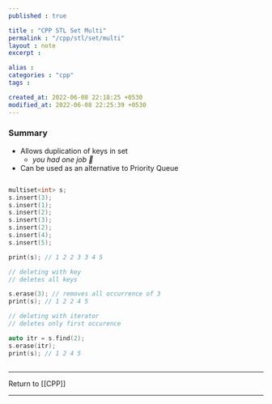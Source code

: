 ```yaml
---
published : true

title : "CPP STL Set Multi"
permalink : "/cpp/stl/set/multi"
layout : note
excerpt : 

alias : 
categories : "cpp"
tags : 

created_at: 2022-06-08 22:18:25 +0530
modified_at: 2022-06-08 22:25:39 +0530
---
```



### Summary 

- Allows duplication of keys in set
	- *you had one job 🤦*
- Can be used as an alternative to Priority Queue 


```cpp

multiset<int> s;
s.insert(3);
s.insert(1);
s.insert(2);
s.insert(3);
s.insert(2);
s.insert(4);
s.insert(5);

print(s); // 1 2 2 3 3 4 5

// deleting with key 
// deletes all keys 

s.erase(3); // removes all occurrence of 3
print(s); // 1 2 2 4 5

// deleting with iterator
// deletes only first occurence

auto itr = s.find(2);
s.erase(itr);
print(s); // 1 2 4 5



```

 ---

 Return to [[CPP]]

 ---
